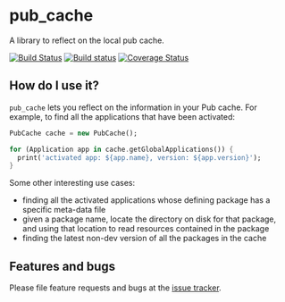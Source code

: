 # pub_cache

A library to reflect on the local pub cache.

[![Build Status](https://travis-ci.org/dart-lang/pub_cache.svg)](https://travis-ci.org/dart-lang/pub_cache)
[![Build status](https://ci.appveyor.com/api/projects/status/w75vsabfhgmo93hq/branch/master?svg=true)](https://ci.appveyor.com/project/devoncarew/pub-cache/branch/master)
[![Coverage Status](https://img.shields.io/coveralls/dart-lang/pub_cache.svg)](https://coveralls.io/r/dart-lang/pub_cache?branch=master)

## How do I use it?

`pub_cache` lets you reflect on the information in your Pub cache. For example,
to find all the applications that have been activated:

```dart
PubCache cache = new PubCache();

for (Application app in cache.getGlobalApplications()) {
  print('activated app: ${app.name}, version: ${app.version}');
}
```

Some other interesting use cases:

- finding all the activated applications whose defining package has a specific
  meta-data file
- given a package name, locate the directory on disk for that package, and
  using that location to read resources contained in the package
- finding the latest non-dev version of all the packages in the cache

## Features and bugs

Please file feature requests and bugs at the [issue tracker][tracker].

[tracker]: https://github.com/dart-lang/pub_cache/issues
